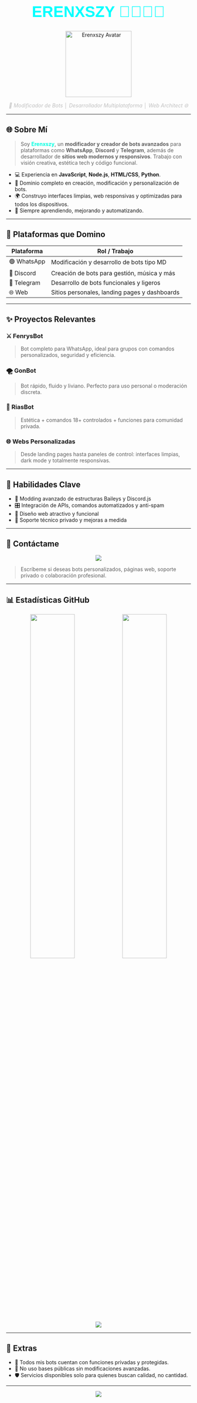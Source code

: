 <h1 align="center" style="font-family: 'Orbitron', sans-serif; color: #00ffff; font-size: 42px;">
   ERENXSZY 👨🏻‍💻✨
</h1>

<p align="center">
  <img src="https://github.com/erenxzy.png" width="180" alt="Erenxszy Avatar" />
</p>

<p align="center">
  <i style="color:#c0c0c0">🔧 Modificador de Bots │ Desarrollador Multiplataforma │ Web Architect 🌐</i>
</p>

---

## 🌐 Sobre Mí

> Soy <strong style="color:#00ffe1;">Erenxszy</strong>, un **modificador y creador de bots avanzados** para plataformas como **WhatsApp**, **Discord** y **Telegram**, además de desarrollador de **sitios web modernos y responsivos**. Trabajo con visión creativa, estética tech y código funcional.

- 💻 Experiencia en **JavaScript**, **Node.js**, **HTML/CSS**, **Python**.
- 🤖 Dominio completo en creación, modificación y personalización de bots.
- 🌍 Construyo interfaces limpias, web responsivas y optimizadas para todos los dispositivos.
- 🔄 Siempre aprendiendo, mejorando y automatizando.

---

## 🚀 Plataformas que Domino

| Plataforma  | Rol / Trabajo                                  |
|-------------|------------------------------------------------|
| 🟢 WhatsApp | Modificación y desarrollo de bots tipo MD      |
| 💠 Discord  | Creación de bots para gestión, música y más     |
| 🔵 Telegram | Desarrollo de bots funcionales y ligeros       |
| 🌐 Web      | Sitios personales, landing pages y dashboards  |

---

## ✨ Proyectos Relevantes

### ⚔️ FenrysBot
> Bot completo para WhatsApp, ideal para grupos con comandos personalizados, seguridad y eficiencia.

### 🌪 GonBot
> Bot rápido, fluido y liviano. Perfecto para uso personal o moderación discreta.

### 💋 RiasBot
> Estética + comandos 18+ controlados + funciones para comunidad privada.

### 🌐 Webs Personalizadas
> Desde landing pages hasta paneles de control: interfaces limpias, dark mode y totalmente responsivas.

---

## 🧠 Habilidades Clave

- 🔧 Modding avanzado de estructuras Baileys y Discord.js
- 🎛️ Integración de APIs, comandos automatizados y anti-spam
- 🌈 Diseño web atractivo y funcional
- 💼 Soporte técnico privado y mejoras a medida

---

## 📱 Contáctame

<p align="center">
  <a href="https://wa.me/18493907272" target="_blank">
    <img src="https://img.shields.io/badge/💬%20WhatsApp-Erenxszy-25D366?style=for-the-badge&logo=whatsapp&logoColor=white"/>
  </a>
</p>

> Escríbeme si deseas bots personalizados, páginas web, soporte privado o colaboración profesional.

---

## 📊 Estadísticas GitHub

<p align="center">
  <img src="https://github-readme-stats.vercel.app/api?username=erenxzy&show_icons=true&theme=tokyonight&hide_border=true" width="49%" />
  <img src="https://github-readme-stats.vercel.app/api/top-langs/?username=erenxzy&layout=compact&theme=tokyonight&hide_border=true" width="49%" />
</p>

<p align="center">
  <img src="https://github-readme-activity-graph.vercel.app/graph?username=erenxzy&theme=react-dark&hide_border=true" />
</p>

---

## 🧬 Extras

- 🔐 Todos mis bots cuentan con funciones privadas y protegidas.
- 🚫 No uso bases públicas sin modificaciones avanzadas.
- 🛡️ Servicios disponibles solo para quienes buscan calidad, no cantidad.

---

<p align="center">
  <img src="https://readme-typing-svg.demolab.com/?font=Orbitron&pause=1000&color=00FFF7&center=true&vCenter=true&width=700&lines=⚡+Crea+tu+propio+ecosistema+digital.;🤖+Domina+todas+las+plataformas.;🌐+Construye+con+visión+profesional."/>
</p>